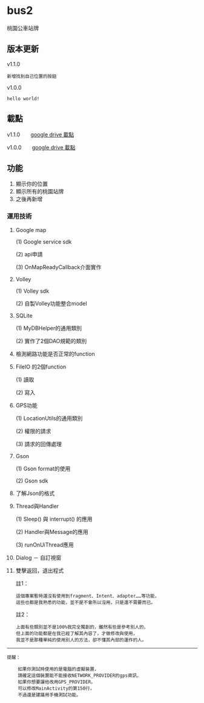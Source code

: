 # bus2
桃園公車站牌


## 版本更新

v1.1.0

	新增找到自己位置的按鈕


v1.0.0

	hello world!


## 載點

v1.1.0　　[google drive 載點](https://drive.google.com/file/d/1BpaNArX1oqmBqNPGCqQfej9VWqUq1C3v/view?usp=sharing)

v1.0.0　　[google drive 載點](https://drive.google.com/file/d/1cYkllY2fPwqCcET_85sY5diz0Mc2KLEp/view?usp=sharing)


## 功能
1.	顯示你的位置
2.	顯示所有的桃園站牌
3. 	之後再新增


### 運用技術

1.	Google map 

	(1)	Google service sdk

	(2)	api申請

	(3)	OnMapReadyCallback介面實作


2.	Volley

	(1)	Volley sdk

	(2)	自製Volley功能整合model


3.	SQLite

	(1)	MyDBHelper的通用類別

	(2)	實作了2個DAO規範的類別

4.	檢測網路功能是否正常的function

5.	FileIO 的2個function

	(1)	讀取

	(2)	寫入

6.	GPS功能

	(1)	LocationUtils的通用類別

	(2)	權限的請求

	(3)	請求的回傳處理

7.	Gson

	(1)	Gson format的使用

	(2)	Gson sdk

8.	了解Json的格式

9.	Thread與Handler

	(1)	Sleep() 與 interrupt() 的應用

	(2)	Handler與Message的應用

	(3)	runOnUiThread應用

10.	Dialog － 自訂視窗

11.	雙擊返回，退出程式

	註1：

		這個專案暫時還沒有使用到fragment、Intent、adapter……等功能，
		這些也都是我熟悉的功能，並不是不會所以沒用，只是還不需要而已。

	註2：
	
		上面有些類別並不是100%我完全獨創的，雖然有些是參考別人的，
		但上面的功能都是在我已經了解其內容了，才做修改與使用，
		我並不是那種單純的使用別人的方法，卻不懂其內部的運作的人。

--------------------------------------------------------------------------

	提醒：
		
		如果你測試時使用的是電腦的虛擬裝置，
		請確定這個裝置能不能接收NETWORK_PROVIDER的gps資訊，
		如果你想要讓他改用GPS_PROVIDER，
		可以修改MainActivity的第150行，
		不過還是建議用手機測試功能。
